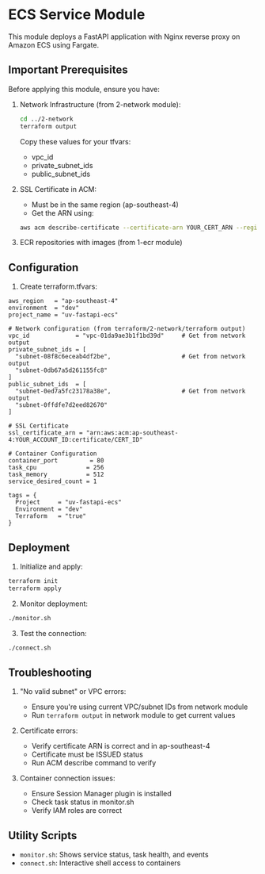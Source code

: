 # ECS Service Module

This module deploys a FastAPI application with Nginx reverse proxy on Amazon ECS using Fargate.

## Important Prerequisites

Before applying this module, ensure you have:

1. Network Infrastructure (from 2-network module):

   ```bash
   cd ../2-network
   terraform output
   ```

   Copy these values for your tfvars:

   - vpc_id
   - private_subnet_ids
   - public_subnet_ids

2. SSL Certificate in ACM:

   - Must be in the same region (ap-southeast-4)
   - Get the ARN using:

   ```bash
   aws acm describe-certificate --certificate-arn YOUR_CERT_ARN --region ap-southeast-4
   ```

3. ECR repositories with images (from 1-ecr module)

## Configuration

1. Create terraform.tfvars:

```hcl
aws_region   = "ap-southeast-4"
environment  = "dev"
project_name = "uv-fastapi-ecs"

# Network configuration (from terraform/2-network/terraform output)
vpc_id             = "vpc-01da9ae3b1f1bd39d"     # Get from network output
private_subnet_ids = [
  "subnet-08f8c6eceab4df2be",                    # Get from network output
  "subnet-0db67a5d261155fc8"
]
public_subnet_ids  = [
  "subnet-0ed7a5fc23178a38e",                    # Get from network output
  "subnet-0ffdfe7d2eed82670"
]

# SSL Certificate
ssl_certificate_arn = "arn:aws:acm:ap-southeast-4:YOUR_ACCOUNT_ID:certificate/CERT_ID"

# Container Configuration
container_port         = 80
task_cpu              = 256
task_memory           = 512
service_desired_count = 1

tags = {
  Project     = "uv-fastapi-ecs"
  Environment = "dev"
  Terraform   = "true"
}
```

## Deployment

1. Initialize and apply:

```bash
terraform init
terraform apply
```

2. Monitor deployment:

```bash
./monitor.sh
```

3. Test the connection:

```bash
./connect.sh
```

## Troubleshooting

1. "No valid subnet" or VPC errors:

   - Ensure you're using current VPC/subnet IDs from network module
   - Run `terraform output` in network module to get current values

2. Certificate errors:

   - Verify certificate ARN is correct and in ap-southeast-4
   - Certificate must be ISSUED status
   - Run ACM describe command to verify

3. Container connection issues:
   - Ensure Session Manager plugin is installed
   - Check task status in monitor.sh
   - Verify IAM roles are correct

## Utility Scripts

- `monitor.sh`: Shows service status, task health, and events
- `connect.sh`: Interactive shell access to containers
